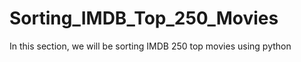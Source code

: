 # Sorting_IMDB_Top_250_Movies
In this section, we will be sorting IMDB 250 top movies using  python        
